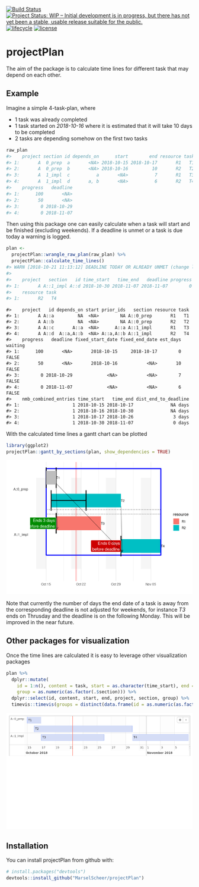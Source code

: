 
[![Build
Status](https://travis-ci.org/MarselScheer/projectPlan.svg?branch=master)](https://travis-ci.org/MarselScheer/projectPlan)
[![Project Status: WIP – Initial development is in progress, but there
has not yet been a stable, usable release suitable for the
public.](https://www.repostatus.org/badges/latest/wip.svg)](https://www.repostatus.org/#wip)
[![lifecycle](https://img.shields.io/badge/lifecycle-experimental-orange.svg)](https://www.tidyverse.org/lifecycle/#experimental)
[![license](https://img.shields.io/badge/license-GPL--3-blue.svg)](https://www.gnu.org/licenses/gpl-3.0.en.html)

# projectPlan

The aim of the package is to calculate time lines for different task
that may depend on each other.

## Example

Imagine a simple 4-task-plan, where

  - 1 task was already completed
  - 1 task started on *2018-10-16* where it is estimated that it will
    take 10 days to be completed
  - 2 tasks are depending somehow on the first two tasks

<!-- end list -->

``` r
raw_plan
#>    project section id depends_on      start        end resource task
#> 1:       A  0_prep  a       <NA> 2018-10-15 2018-10-17       R1   T1
#> 2:       A  0_prep  b       <NA> 2018-10-16         10       R2   T2
#> 3:       A  1_impl  c          a       <NA>          7       R1   T3
#> 4:       A  1_impl  d       a, b       <NA>          6       R2   T4
#>    progress   deadline
#> 1:      100       <NA>
#> 2:       50       <NA>
#> 3:        0 2018-10-29
#> 4:        0 2018-11-07
```

Then using this package one can easily calculate when a task will start
and be finished (excluding weekends). If a deadline is unmet or a task
is due today a warning is logged.

``` r
plan <- 
  projectPlan::wrangle_raw_plan(raw_plan) %>% 
  projectPlan::calculate_time_lines()
#> WARN [2018-10-21 11:13:12] DEADLINE TODAY OR ALREADY UNMET (change logging-threshold to INFO to see all columns)
#> 
#>    project   section   id time_start   time_end   deadline progress
#> 1:       A A::1_impl A::d 2018-10-30 2018-11-07 2018-11-07        0
#>    resource task
#> 1:       R2   T4
```

    #>    project   id depends_on start prior_ids   section resource task
    #> 1:       A A::a         NA  <NA>        NA A::0_prep       R1   T1
    #> 2:       A A::b         NA  <NA>        NA A::0_prep       R2   T2
    #> 3:       A A::c       A::a  <NA>      A::a A::1_impl       R1   T3
    #> 4:       A A::d  A::a,A::b  <NA> A::a,A::b A::1_impl       R2   T4
    #>    progress   deadline fixed_start_date fixed_end_date est_days waiting
    #> 1:      100       <NA>       2018-10-15     2018-10-17        0   FALSE
    #> 2:       50       <NA>       2018-10-16           <NA>       10   FALSE
    #> 3:        0 2018-10-29             <NA>           <NA>        7   FALSE
    #> 4:        0 2018-11-07             <NA>           <NA>        6   FALSE
    #>    nmb_combined_entries time_start   time_end dist_end_to_deadline
    #> 1:                    1 2018-10-15 2018-10-17              NA days
    #> 2:                    1 2018-10-16 2018-10-30              NA days
    #> 3:                    1 2018-10-17 2018-10-26               3 days
    #> 4:                    1 2018-10-30 2018-11-07               0 days

With the calculated time lines a gantt chart can be plotted

``` r
library(ggplot2)
projectPlan::gantt_by_sections(plan, show_dependencies = TRUE)
```

![](README-gantt-1.png)<!-- -->

Note that currently the number of days the end date of a task is away
from the corresponding deadline is not adjusted for weekends, for
instance *T3* ends on Thrusday and the deadline is on the following
Monday. This will be improved in the near future.

## Other packages for visualization

Once the time lines are calculated it is easy to leverage other
visualization packages

``` r
plan %>%
  dplyr::mutate(
    id = 1:n(), content = task, start = as.character(time_start), end = as.character(time_end),
    group = as.numeric(as.factor(.$section))) %>%
  dplyr::select(id, content, start, end, project, section, group) %>%
  timevis::timevis(groups = distinct(data.frame(id = as.numeric(as.factor(.$section)), content = .$section)))
```

![timevis](./README-timevis-1.png)

## Installation

You can install projectPlan from github with:

``` r
# install.packages("devtools")
devtools::install_github("MarselScheer/projectPlan")
```
